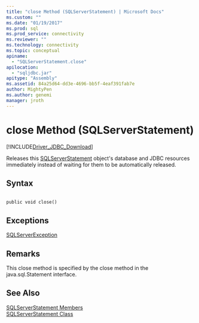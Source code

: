 ```yaml
---
title: "close Method (SQLServerStatement) | Microsoft Docs"
ms.custom: ""
ms.date: "01/19/2017"
ms.prod: sql
ms.prod_service: connectivity
ms.reviewer: ""
ms.technology: connectivity
ms.topic: conceptual
apiname: 
  - "SQLServerStatement.close"
apilocation: 
  - "sqljdbc.jar"
apitype: "Assembly"
ms.assetid: 84a25d64-dd3e-4696-bb5f-4eaf391fab7e
author: MightyPen
ms.author: genemi
manager: jroth
---
```

# close Method (SQLServerStatement)
[!INCLUDE[Driver_JDBC_Download](../../../includes/driver_jdbc_download.md)]

  Releases this [SQLServerStatement](../../../connect/jdbc/reference/sqlserverstatement-class.md) object's database and JDBC resources immediately instead of waiting for them to be automatically released.  
  
## Syntax  
  
```  
  
public void close()  
```  
  
## Exceptions  
 [SQLServerException](../../../connect/jdbc/reference/sqlserverexception-class.md)  
  
## Remarks  
 This close method is specified by the close method in the java.sql.Statement interface.  
  
## See Also  
 [SQLServerStatement Members](../../../connect/jdbc/reference/sqlserverstatement-members.md)   
 [SQLServerStatement Class](../../../connect/jdbc/reference/sqlserverstatement-class.md)  
  
  
